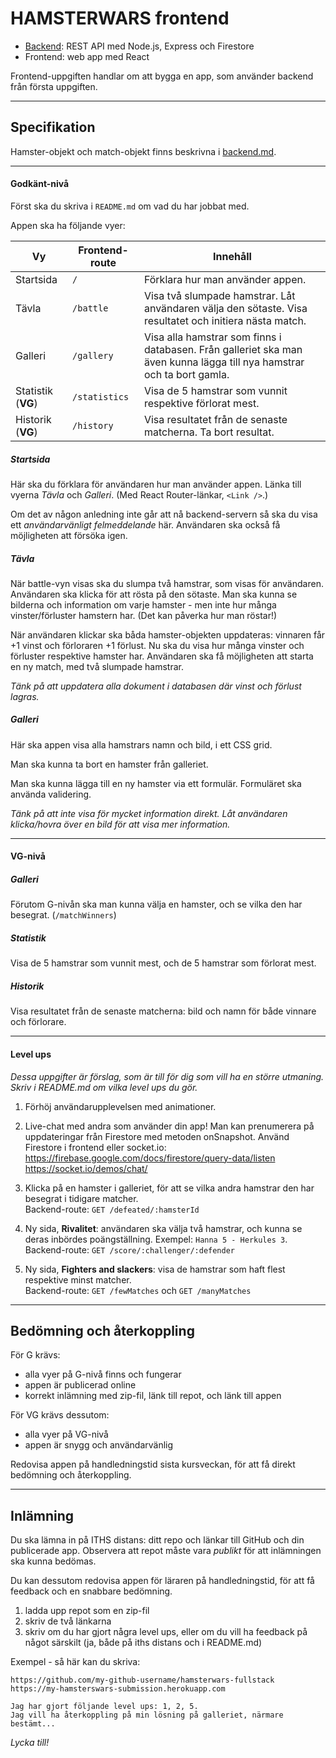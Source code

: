 # HAMSTERWARS frontend

+ [Backend](backend.md): REST API med Node.js, Express och Firestore
+ Frontend: web app med React

Frontend-uppgiften handlar om att bygga en app, som använder backend från första uppgiften.

---
## Specifikation
Hamster-objekt och match-objekt finns beskrivna i [backend.md](backend.md).

---
#### Godkänt-nivå
Först ska du skriva i `README.md` om vad du har jobbat med.

Appen ska ha följande vyer:

|Vy         |Frontend- route |Innehåll |
|-----------|---------------|---------|
|Startsida  |`/`            |Förklara hur man använder appen. |
|Tävla      |`/battle`      |Visa två slumpade hamstrar. Låt användaren välja den sötaste. Visa resultatet och initiera nästa match. |
|Galleri    |`/gallery`     |Visa alla hamstrar som finns i databasen. Från galleriet ska man även kunna lägga till nya hamstrar och ta bort gamla. |
|Statistik (**VG**)  |`/statistics` |Visa de 5 hamstrar som vunnit respektive förlorat mest. |
|Historik (**VG**)  |`/history` |Visa resultatet från de senaste matcherna. Ta bort resultat. |


##### Startsida
Här ska du förklara för användaren hur man använder appen. Länka till vyerna *Tävla* och *Galleri*. (Med React Router-länkar, `<Link />`.)

Om det av någon anledning inte går att nå backend-servern så ska du visa ett *användarvänligt felmeddelande* här. Användaren ska också få möjligheten att försöka igen.


##### Tävla
När battle-vyn visas ska du slumpa två hamstrar, som visas för användaren. Användaren ska klicka för att rösta på den sötaste. Man ska kunna se bilderna och information om varje hamster - men inte hur många vinster/förluster hamstern har. (Det kan påverka hur man röstar!)

När användaren klickar ska båda hamster-objekten uppdateras: vinnaren får +1 vinst och förloraren +1 förlust. Nu ska du visa hur många vinster och förluster respektive hamster har. Användaren ska få möjligheten att starta en ny match, med två slumpade hamstrar.

*Tänk på att uppdatera alla dokument i databasen där vinst och förlust lagras.*


##### Galleri
Här ska appen visa alla hamstrars namn och bild, i ett CSS grid.

Man ska kunna ta bort en hamster från galleriet.

Man ska kunna lägga till en ny hamster via ett formulär. Formuläret ska använda validering.

*Tänk på att inte visa för mycket information direkt. Låt användaren klicka/hovra över en bild för att visa mer information.*


---
#### VG-nivå

##### Galleri
Förutom G-nivån ska man kunna välja en hamster, och se vilka den har besegrat. (`/matchWinners`)

##### Statistik
Visa de 5 hamstrar som vunnit mest, och de 5 hamstrar som förlorat mest.

##### Historik
Visa resultatet från de senaste matcherna: bild och namn för både vinnare och förlorare.


---
#### Level ups
*Dessa uppgifter är förslag, som är till för dig som vill ha en större utmaning. Skriv i README.md om vilka level ups du gör.*

1. Förhöj användarupplevelsen med animationer.

1. Live-chat med andra som använder din app! Man kan prenumerera på uppdateringar från Firestore med metoden onSnapshot. Använd Firestore i frontend eller socket.io: <br>
https://firebase.google.com/docs/firestore/query-data/listen <br>
https://socket.io/demos/chat/

1. Klicka på en hamster i galleriet, för att se vilka andra hamstrar den har besegrat i tidigare matcher.
<br>Backend-route: `GET /defeated/:hamsterId`

1. Ny sida, **Rivalitet**: användaren ska välja två hamstrar, och kunna se deras inbördes poängställning. Exempel: `Hanna 5 - Herkules 3`.
<br>Backend-route: `GET /score/:challenger/:defender`

1. Ny sida, **Fighters and slackers**: visa de hamstrar som haft flest respektive minst matcher.
<br>Backend-route: `GET /fewMatches` och `GET /manyMatches`


---
## Bedömning och återkoppling
För G krävs:
+ alla vyer på G-nivå finns och fungerar
+ appen är publicerad online
+ korrekt inlämning med zip-fil, länk till repot, och länk till appen

För VG krävs dessutom:
+ alla vyer på VG-nivå
+ appen är snygg och användarvänlig

Redovisa appen på handledningstid sista kursveckan, för att få direkt bedömning och återkoppling.


---
## Inlämning
Du ska lämna in på ITHS distans: ditt repo och länkar till GitHub och din publicerade app. Observera att repot måste vara *publikt* för att inlämningen ska kunna bedömas.

Du kan dessutom redovisa appen för läraren på handledningstid, för att få feedback och en snabbare bedömning.

1. ladda upp repot som en zip-fil
2. skriv de två länkarna
3. skriv om du har gjort några level ups, eller om du vill ha feedback på något särskilt (ja, både på iths distans och i README.md)

Exempel - så här kan du skriva:
```
https://github.com/my-github-username/hamsterwars-fullstack
https://my-hamsterswars-submission.herokuapp.com

Jag har gjort följande level ups: 1, 2, 5.
Jag vill ha återkoppling på min lösning på galleriet, närmare bestämt...
```

*Lycka till!*
